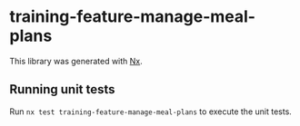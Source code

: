 # training-feature-manage-meal-plans

This library was generated with [Nx](https://nx.dev).

## Running unit tests

Run `nx test training-feature-manage-meal-plans` to execute the unit tests.

